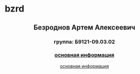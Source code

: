 # bzrd
## <p align="center">  Безроднов Артем Алексеевич </p>
### <p align="center">  группа: Б9121-09.03.02  </p>
### <p align="center"> <a href="inf.html"> основная информация </p>
<p align="center"> <a href="img.html"> основная информация </p>

